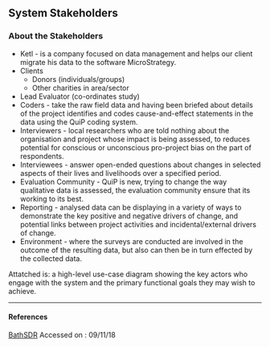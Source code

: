 ﻿## System Stakeholders

### About the Stakeholders
- Ketl - is a company focused on data management and helps our client migrate his data to the software MicroStrategy.
- Clients 
    - Donors (individuals/groups)
    - Other charities in area/sector
- Lead Evaluator (co-ordinates study)
- Coders - take the raw field data and having been briefed about details of the project identifies and codes cause-and-effect statements in the data using the QuiP coding system.
- Interviewers - local researchers who are told nothing about the organisation and project whose impact is being assessed, to reduces potential for conscious or unconscious pro-project bias on the part of respondents.
- Interviewees - answer open-ended questions about changes in selected aspects of their lives and livelihoods over a specified period.
- Evaluation Community - QuiP is new, trying to change the way qualitative data is assessed, the evaluation community ensure that its working to its best.
- Reporting - analysed data can be displaying in a variety of ways to demonstrate the key positive and negative drivers of change, and potential links between project activities and incidental/external drivers of change.
- Environment - where the surveys are conducted are involved in the outcome of the resulting data, but also can then be in turn effected by the collected data.

Attatched is: a high-level use-case diagram showing the key actors who engage with the system and the primary functional goals they may wish to achieve.

-----

#### References

[BathSDR](http://bathsdr.org/)
Accessed on : 09/11/18